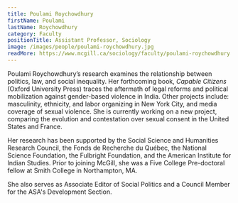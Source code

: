 ```yaml
---
title: Poulami Roychowdhury
firstName: Poulami
lastName: Roychowdhury
category: Faculty
positionTitle: Assistant Professor, Sociology
image: /images/people/poulami-roychowdhury.jpg
readMore: https://www.mcgill.ca/sociology/faculty/poulami-roychowdhury
---
```


<p>Poulami Roychowdhury’s research examines the relationship between politics, law, and social inequality. Her forthcoming book, <em>Capable Citizens</em> (Oxford University Press) traces the aftermath of legal reforms and political mobilization against gender-based violence in India. Other projects include: masculinity, ethnicity, and labor organizing in New York City, and media coverage of sexual violence. She is currently working on a new project, comparing the evolution and contestation over sexual consent in the United States and France.</p>

<p>Her research has been supported by the Social Science and Humanities Research Council, the Fonds de Recherche du Québec, the National Science Foundation, the Fulbright Foundation, and the American Institute for Indian Studies. Prior to joining McGill, she was a Five College Pre-doctoral fellow at Smith College in Northampton, MA.</p>

<p>She also serves as Associate Editor of Social Politics and a Council Member for the ASA's Development Section.</p>
